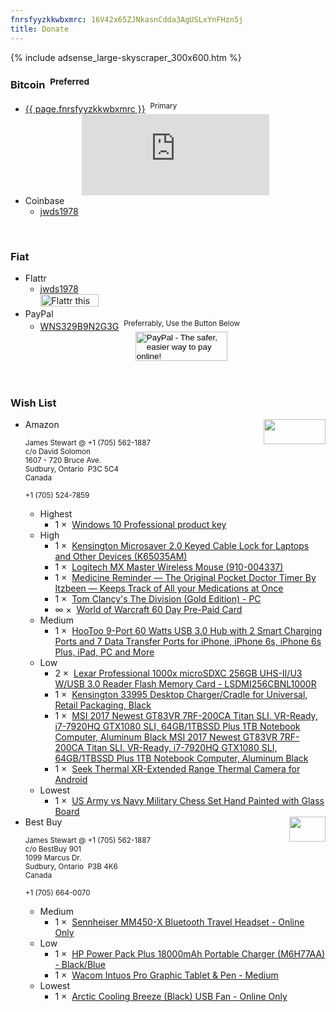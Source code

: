 ```yaml
---
fnrsfyyzkkwbxmrc: 16V42x65ZJNkasnCdda3AgUSLxYnFHzn5j
title: Donate
---
```


{% include adsense_large-skyscraper_300x600.htm %}
<h3 id="bitcoin">
  Bitcoin&nbsp;
  <sup>Preferred</sup>
</h3>
<ul>
  <li>
    <a href="bitcoin:{{ page.fnrsfyyzkkwbxmrc }}" rel="me" target="_blank" title="Bitcoin Wallet">{{ page.fnrsfyyzkkwbxmrc }}</a>&nbsp; <sup>Primary</sup>
    <div align="center">
      <script src="https://gateway.gear.mycelium.com/gear-widget-host.js" type="text/javascript"></script>
      <iframe
        id="gear-widget" scrolling="no" src="https://gateway.gear.mycelium.com/widgets/125114cf1a0c96953d267f11f1ef586268c29f9af483fd699d922e985ae0962e"
        style="border: none; display: inline-block; height: 130px; max-width: 350px; min-width: 250px;"></iframe>
    </div>
  </li>
  <li>
    Coinbase
    <ul>
      <li>
        <a href="https://www.coinbase.com/jwds1978" rel="me" target="_blank" title="jwds1978">jwds1978</a>
      </li>
    </ul>
  </li>
</ul>
<p>
  &nbsp;
</p>
<h3 id="fiat">
  Fiat
</h3>
<ul>
  <li>
    Flattr
    <ul>
      <li>
        <a href="https://flattr.com/profile/jwds1978" rel="me" target="_blank" title="jwds1978">jwds1978</a><br />
        <a href="https://flattr.com/submit/auto?fid=0yx0qk&url=https%3A%2F%2Fforces.army" target="_blank" title="">
          <img alt="Flattr this" height="20" src="{{ site.uri.assets }}/naked/images/Flattr_93x20.png" style="border: 0px;" width="93" />
        </a>
      </li>
    </ul>
  </li>
  <li>
    PayPal
    <ul>
      <li>
        <a href="https://www.paypal.me/stew721" rel="me" target="_blank" title="WNS329B9N2G3G">WNS329B9N2G3G</a>&nbsp;
        <sup>Preferrably, Use the Button Below</sup>
        <div align="center">
          <form action="https://www.paypal.com/cgi-bin/webscr" method="post" target="_blank">
            <input name="cmd" type="hidden" value="_s-xclick" />
            <input name="hosted_button_id" type="hidden" value="DY5LFFUVUNHTQ" />
            <input
              alt="PayPal - The safer, easier way to pay online!" height="47" name="submit" src="{{ site.uri.assets }}/naked/images/PayPal_donate_147x047.gif"
              type="image" width="147" />
            <img
              alt="" height="1" src="https://www.paypalobjects.com/en_US/i/scr/pixel.gif"
              style="border: 0px !important; margin: 0px !important; vertical-align: middle;" width="1" />
          </form>
        </div>
      </li>
    </ul>
  </li>
</ul>
<p>
  &nbsp;
</p>
<h3 id="wish-list">
  Wish List
</h3>
<ul>
  <li>
    <img
      alt="" height="40" src="{{ site.uri.assets }}/naked/images/Amazon_wish-list_99x40.png"
      style="border: 0px; float: right; margin-bottom: 10px; margin-left: 10px;" width="99" />
    Amazon<br />
    <span style="font-size: smaller;">
      &nbsp;<br />
      <!--sse-->
      James Stewart @ +1 (705) 562-1887<br />
      c/o David Solomon<br />
      1607 - 720 Bruce Ave.<br />
      Sudbury, Ontario&nbsp; P3C 5C4<br />
      Canada<br />
      &nbsp;<br />
      +1 (705) 524-7859<br />
      <!--/sse-->
      &nbsp;
    </span>
    <ul>
      <li>
        Highest
        <ul>
          <li>
            1 &times;&nbsp;
            <a href="{{ site.uri.aStore }}/#detail/B01ERYGUG2" rel="me" title="">Windows 10 Professional product key</a>
          </li>
        </ul>
      </li>
      <li>
        High
        <ul>
          <li>
            1 &times;&nbsp;
            <a href="{{ site.uri.aStore }}/#detail/B01K1JUO14" rel="me" title="">
              Kensington Microsaver 2.0 Keyed Cable Lock for Laptops and Other Devices (K65035AM)
            </a>
          </li>
          <li>
            1 &times;&nbsp;
            <a href="{{ site.uri.aStore }}/#detail/B00TZR3WRM" rel="me" title="">Logitech MX Master Wireless Mouse (910-004337)</a>
          </li>
          <li>
            1 &times;&nbsp;
            <a href="{{ site.uri.aStore }}/#detail/B010UBPLO8" rel="me" title="">
              Medicine Reminder &#8212; The Original Pocket Doctor Timer By Itzbeen &#8212; Keeps Track of All your Medications at Once
            </a>
          </li>
          <li>
            1 &times;&nbsp;
            <a href="{{ site.uri.aStore }}/#detail/B00ZE36BEW" rel="me" title="">Tom Clancy's The Division (Gold Edition) - PC</a>
          </li>
          <li>
            &infin; &times;&nbsp;
            <a href="{{ site.uri.aStore }}/#detail/B00063BLG8" rel="me" title="">World of Warcraft 60 Day Pre-Paid Card</a>
          </li>
        </ul>
      </li>
      <li>
        Medium
        <ul>
          <li>
            1 &times;&nbsp;
            <a href="{{ site.uri.aStore }}/#detail/B00FR795WA" rel="me" title="">
              HooToo 9-Port 60 Watts USB 3.0 Hub with 2 Smart Charging Ports and 7 Data Transfer Ports for iPhone, iPhone 6s, iPhone 6s Plus, iPad, PC and More
            </a>
          </li>
        </ul>
      </li>
      <li>
        Low
        <ul>
          <li>
            2 &times;&nbsp;
            <a href="{{ site.uri.aStore }}/#detail/B012PN29IA" rel="me" title="">
              Lexar Professional 1000x microSDXC 256GB UHS-II/U3 W/USB 3.0 Reader Flash Memory Card - LSDMI256CBNL1000R
            </a>
          </li>
          <li>
            1 &times;&nbsp;
            <a href="{{ site.uri.aStore }}/#detail/B018J4BP6Q" rel="me" title="">
              Kensington 33995 Desktop Charger/Cradle for Universal, Retail Packaging, Black
            </a>
          </li>
          <li>
            1 &times;&nbsp;
            <a href="{{ site.uri.aStore }}/#detail/B01N4JZ295" rel="me" title="">
              MSI 2017 Newest GT83VR 7RF-200CA Titan SLI. VR-Ready, i7-7920HQ GTX1080 SLI, 64GB/1TBSSD Plus 1TB Notebook Computer, Aluminum Black MSI 2017
              Newest GT83VR 7RF-200CA Titan SLI. VR-Ready, i7-7920HQ GTX1080 SLI, 64GB/1TBSSD Plus 1TB Notebook Computer, Aluminum Black
            </a>
          </li>
          <li>
            1 &times;&nbsp;
            <a href="{{ site.uri.aStore }}/#detail/B00XC774SE" rel="me" title="">Seek Thermal XR-Extended Range Thermal Camera for Android</a>
          </li>
        </ul>
      </li>
      <li>
        Lowest
        <ul>
          <li>
            1 &times;&nbsp;
            <a href="{{ site.uri.aStore }}/#detail/B01MZAIZ6E" rel="me" title="">US Army vs Navy Military Chess Set Hand Painted with Glass Board</a>
          </li>
        </ul>
      </li>
    </ul>
  </li>
  <li>
    <img
      alt="" height="40" src="{{ site.uri.assets }}/naked/images/Best-Buy_58x40.png"
      style="border: 0px; float: right; margin-bottom: 10px; margin-left: 10px;" width="58" />
    Best Buy<br />
    <span style="font-size: smaller;">
      &nbsp;<br />
      <!--sse-->
      James Stewart @ +1 (705) 562-1887<br />
      c/o BestBuy 901<br />
      1099 Marcus Dr.<br />
      Sudbury, Ontario&nbsp; P3B 4K6<br />
      Canada<br />
      &nbsp;<br />
      +1 (705) 664-0070<br />
      <!--/sse-->
      &nbsp;
    </span>
    <ul>
      <li>
        Medium
        <ul>
          <li>
            1 &times;&nbsp;
            <a href="http://www.bestbuy.ca/en-ca/product/mm450-x/10581219.aspx" rel="external nofollow" target="_blank" title="">
              Sennheiser MM450-X Bluetooth Travel Headset - Online Only
            </a>
          </li>
        </ul>
      </li>
      <li>
        Low
        <ul>
          <li>
            1 &times;&nbsp;
            <a href="http://www.bestbuy.ca/en-ca/product/m6h77aa/10418304.aspx" rel="external nofollow" target="_blank" title="">
              HP Power Pack Plus 18000mAh Portable Charger (M6H77AA) - Black/Blue
            </a>
          </li>
          <li>
            1 &times;&nbsp;
            <a href="http://www.bestbuy.ca/en-ca/product/pth651/10270039.aspx" rel="external nofollow" target="_blank" title="">
              Wacom Intuos Pro Graphic Tablet &amp; Pen - Medium
            </a>
          </li>
        </ul>
      </li>
      <li>
        Lowest
        <ul>
          <li>
            1 &times;&nbsp;
            <a href="http://www.bestbuy.ca/en-ca/product/abacobrzbk01-bl/10543499.aspx" rel="external nofollow" target="_blank" title="">
              Arctic Cooling Breeze (Black) USB Fan - Online Only
            </a>
          </li>
        </ul>
      </li>
    </ul>
  </li>
</ul>
